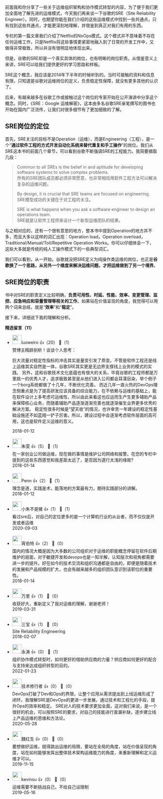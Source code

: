 前面我和你分享了一些关于运维组织架构和协作模式转型的内容，为了便于我们更加全面地了解先进的运维模式，今天我们再来谈一下谷歌的SRE（Site Reliability Engineer）。同时，也期望你能在我们介绍的这些运维模式中找到一些共通点，只有找到这些共通点，才能更深刻地理解，并借鉴到真正对我们有用的东西。

专栏的第一篇文章我们介绍了Netflix的NoOps模式。这个模式并不意味着不存在任何运维工作，只是Netflix将这些事情更紧密地融入到了日常的开发工作中，又做得非常极致，所以并没有很明显地体现出来。

但是，谷歌的SRE却是一个真实具体的岗位，也有明晰的岗位职责。从借鉴意义上来讲，SRE可以给我们提供更好的学习思路和样板。

SRE这个概念，我应该是2014年下半年的时候听到的。当时可接触的资料和信息有限，只知道是谷歌对运维岗位的定义，负责稳定性保障，就没有更多其他的认识了。

后来，有越来越多在谷歌工作或接触过这个岗位的专家开始在公开演讲中分享这个概念。同时，《SRE：Google 运维解密》，这本由多名谷歌SRE亲笔撰写的图书也开始在国内广泛流传，让我们对很多细节有了更加细致的了解。

## SRE岗位的定位

首先，SRE关注的目标不是Operation（运维），而是Engineering（工程），是一个“**通过软件工程的方式开发自动化系统来替代重复和手工操作**”的岗位。我们从SRE这本书的前面几个章节，可以看到谷歌不断强调SRE的工程能力。我简要摘取几段：

> Common to all SREs is the belief in and aptitude for developing  
> software systems to solve complex problems.  
> 所有的SRE团队成员都必须非常愿意，也非常相信用软件工程方法可以解决复杂的运维问题。
> 
> By design, it is crucial that SRE teams are focused on engineering.  
> SRE模型成功的关键在于对工程的关注。
> 
> SRE is what happens when you ask a software engineer to design an  
> operations team.  
> SRE就是让软件工程师来设计一个新型运维团队的结果。

与之相对应的，还有一个很有意思的地方，整本书中提到Operation的地方并不多，而且大多以这样的词汇出现：Operation load，Operation overload，Traditional/Manual/Toil/Repetitive Operation Works。你可以仔细体会一下，这些大多就是传统的纯人工操作模式下的一些典型词汇。

我们可以看到，从一开始，谷歌就没把SRE定义为纯操作类运维的岗位，也正是**谷歌换了一个思路，从另外一个维度来解决运维问题，才把运维做到了另一个境界**。

## SRE岗位的职责

书中对SRE的职责定义比较明确，**负责可用性、时延、性能、效率、变更管理、监控、应急响应和容量管理等相关的工作**。如果站在价值呈现的角度，我觉得可以用两个词来总结，就是“**效率**”和“**稳定**”。

接下来，详细说下我的理解和分析。
<div><strong>精选留言（11）</strong></div><ul>
<li><img src="https://static001.geekbang.org/account/avatar/00/0f/81/4b/32d4e113.jpg" width="30px"><span>luoweiro</span> 👍（20） 💬（1）<div>
赞博主精辟剖析！谈谈个人思考：

巨大流量对稳定性指标的冲击其实是量变引发了质变。不管是软件工程还是线上运维其实自然是一体，谷歌SRE其实更是无边界支撑线上业务的模式的实践。
另外，这和谷歌技术文化底蕴也有很大的关系，毕竟谷歌的工程师都是万里挑一的优秀人才，追求极致甚至是从他们进入公司都会耳濡目染，举个例子一个borg系统都做了十几年，不断优化完善。
而近几年一直火热的DevOps理念侧重点是为了提高研发应该具备的综合能力，在不依赖与运维的基础上，能在软件设计上多考虑可运维性，所以由此来看这也应运而生产生更多辅助产品来保障核心业务，而随着辅助产品逐渐逐渐完善也就逐渐催生业界更多优秀的解决方案。
稳定性很多时候是“望天收”的情况，也许幸苦一年建设的稳定性基础设施还不如蓝翔一铲子厉害。所以，建设过程中会逐渐考虑软件层面的高可用，这也是软件定义运维的意义。</div>2018-01-12</li><br/><li><img src="https://static001.geekbang.org/account/avatar/00/0f/cd/e0/c85bb948.jpg" width="30px"><span>朱雯</span> 👍（5） 💬（1）<div>在一家创业公司做运维，现在做的事情是维护公司网络和报警。在您的专栏中提到的这些东西感觉和我差距太远了，是否因为道行太浅的缘故?</div>2018-01-14</li><br/><li><img src="http://thirdwx.qlogo.cn/mmopen/vi_32/AkO5s3tJhibth9nelCNdU5qD4J3aEn8OpBhOHluicWgEj1SbcGC6e9rccK8DrfJtRibJT5g6iamfIibt5xX7ketDF6w/132" width="30px"><span>Penn</span> 👍（2） 💬（1）<div>理念是道，实践是术，能落地的方案最有力，期待实践部分的讲解。</div>2018-01-12</li><br/><li><img src="https://static001.geekbang.org/account/avatar/00/16/a8/4b/702d497f.jpg" width="30px"><span>小朱不是猪</span> 👍（1） 💬（1）<div>看过sre后，对自己的定位更多的是一个计算机行业的从业者，而不仅仅是开发或者运维</div>2020-09-03</li><br/><li><img src="https://static001.geekbang.org/account/avatar/00/0f/bf/03/9e5c2259.jpg" width="30px"><span>宵伯特</span> 👍（2） 💬（0）<div>国内的情况大概是因为大多数的公司组织对于运维的职能概念停留在软件后期维护的层面，对于敏捷开发和devops也是一知半解，认知层次和视角都需要进一步的提升。好在如今的技术交流和组织沟通都是自由的，即便是随着技术的发展和产品规模的扩大，也会有越来越多的组织团队意识到该职位的重要性。</div>2018-01-14</li><br/><li><img src="https://static001.geekbang.org/account/avatar/00/10/6d/ef/08132ab2.jpg" width="30px"><span>万里</span> 👍（1） 💬（0）<div>收获好大，重新定义了我对运维的理解，谢谢老师！</div>2019-03-31</li><br/><li><img src="https://static001.geekbang.org/account/avatar/00/0f/ea/7a/f24c11a9.jpg" width="30px"><span>三宝</span> 👍（1） 💬（0）<div>Site Reliability Engineering</div>2018-02-07</li><br/><li><img src="https://static001.geekbang.org/account/avatar/00/0f/52/a7/76c10ff6.jpg" width="30px"><span>永涛</span> 👍（0） 💬（1）<div>组织协作模式转型时，如何更好的借助供应商的力量？供应商如何更好的配合与支持来达成组织转型的目的。</div>2022-01-23</li><br/><li><img src="https://static001.geekbang.org/account/avatar/00/0f/75/9b/611e74ab.jpg" width="30px"><span>技术修行者</span> 👍（0） 💬（0）<div>DevOps打破了Dev和Ops的界限，让整个应用从需求提出到上线运维形成了闭环。我理解SRE是DevOps的更进一步发展，通过技术和工程化的手段，提升Ops的效率和稳定。
SRE对人的技术要求更加全面，这对我们来说，是一个很好的机会，可以按照SRE的要求，对自己的技能进行查漏补缺，逐步建立线上产品运维的思维和方法论。</div>2020-05-28</li><br/><li><img src="https://static001.geekbang.org/account/avatar/00/12/bb/7d/c7f6b46e.jpg" width="30px"><span>魏红生</span> 👍（0） 💬（0）<div>要想做好运维，就得跳出运维的局限，要站在全局的角度，站在价值呈现的角度，站在如何能够发挥出整体技术架构运维能力的角度，来重新理解和定义运维才可以。</div>2019-11-15</li><br/><li><img src="https://static001.geekbang.org/account/avatar/00/10/74/ea/10661bdc.jpg" width="30px"><span>kevinsu</span> 👍（0） 💬（0）<div>运维需要不断挑战自己，不给自己设限制</div>2019-05-16</li><br/>
</ul>
